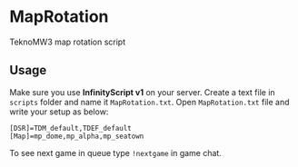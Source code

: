 # MapRotation
 TeknoMW3 map rotation script
 
## Usage
 Make sure you use **InfinityScript v1** on your server.
 Create a text file in `scripts` folder and name it `MapRotation.txt`.
 Open `MapRotation.txt` file and write your setup as below:
 ```
 [DSR]=TDM_default,TDEF_default
 [Map]=mp_dome,mp_alpha,mp_seatown
 ```
 To see next game in queue type `!nextgame` in game chat.